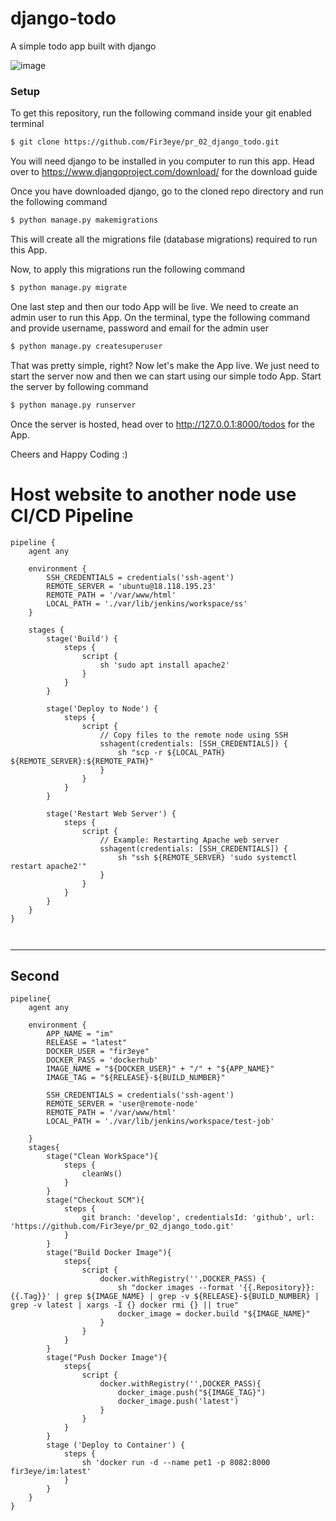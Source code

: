 # django-todo
A simple todo app built with django

![image](https://github.com/Fir3eye/pr_02_django_todo/assets/93431222/6f314f3f-ac9d-44c7-b5f1-0ded73d0e680)


### Setup
To get this repository, run the following command inside your git enabled terminal
```bash
$ git clone https://github.com/Fir3eye/pr_02_django_todo.git
```
You will need django to be installed in you computer to run this app. Head over to https://www.djangoproject.com/download/ for the download guide

Once you have downloaded django, go to the cloned repo directory and run the following command

```bash
$ python manage.py makemigrations
```


This will create all the migrations file (database migrations) required to run this App.

Now, to apply this migrations run the following command
```bash
$ python manage.py migrate
```

One last step and then our todo App will be live. We need to create an admin user to run this App. On the terminal, type the following command and provide username, password and email for the admin user
```bash
$ python manage.py createsuperuser
```

That was pretty simple, right? Now let's make the App live. We just need to start the server now and then we can start using our simple todo App. Start the server by following command

```bash
$ python manage.py runserver
```

Once the server is hosted, head over to http://127.0.0.1:8000/todos for the App.

Cheers and Happy Coding :)


# Host website to another node use CI/CD Pipeline
```
pipeline {
    agent any

    environment {
        SSH_CREDENTIALS = credentials('ssh-agent')
        REMOTE_SERVER = 'ubuntu@18.118.195.23'
        REMOTE_PATH = '/var/www/html'
        LOCAL_PATH = './var/lib/jenkins/workspace/ss'
    }

    stages {
        stage('Build') {
            steps {
                script {
                    sh 'sudo apt install apache2'
                }
            }
        }

        stage('Deploy to Node') {
            steps {
                script {
                    // Copy files to the remote node using SSH
                    sshagent(credentials: [SSH_CREDENTIALS]) {
                        sh "scp -r ${LOCAL_PATH} ${REMOTE_SERVER}:${REMOTE_PATH}"
                    }
                }
            }
        }

        stage('Restart Web Server') {
            steps {
                script {
                    // Example: Restarting Apache web server
                    sshagent(credentials: [SSH_CREDENTIALS]) {
                        sh "ssh ${REMOTE_SERVER} 'sudo systemctl restart apache2'"
                    }
                }
            }
        }
    }
}



```

--------

## Second 

```
pipeline{
    agent any

    environment {
        APP_NAME = "im"
        RELEASE = "latest"
        DOCKER_USER = "fir3eye"
        DOCKER_PASS = 'dockerhub'
        IMAGE_NAME = "${DOCKER_USER}" + "/" + "${APP_NAME}"
        IMAGE_TAG = "${RELEASE}-${BUILD_NUMBER}" 

        SSH_CREDENTIALS = credentials('ssh-agent')
        REMOTE_SERVER = 'user@remote-node'
        REMOTE_PATH = '/var/www/html'
        LOCAL_PATH = './var/lib/jenkins/workspace/test-job'

    }
    stages{
        stage("Clean WorkSpace"){
            steps {
                cleanWs()
            }
        }
        stage("Checkout SCM"){
            steps {
                git branch: 'develop', credentialsId: 'github', url: 'https://github.com/Fir3eye/pr_02_django_todo.git'
            }
        }
        stage("Build Docker Image"){
            steps{
                script {
                    docker.withRegistry('',DOCKER_PASS) {
                        sh "docker images --format '{{.Repository}}:{{.Tag}}' | grep ${IMAGE_NAME} | grep -v ${RELEASE}-${BUILD_NUMBER} | grep -v latest | xargs -I {} docker rmi {} || true" 
                        docker_image = docker.build "${IMAGE_NAME}"
                    }
                }
            }
        }
        stage("Push Docker Image"){
            steps{
                script {
                    docker.withRegistry('',DOCKER_PASS){
                        docker_image.push("${IMAGE_TAG}")
                        docker_image.push('latest')
                    }
                }
            }
        } 
        stage ('Deploy to Container') {
            steps {
                sh 'docker run -d --name pet1 -p 8082:8000 fir3eye/im:latest'
            }
        }
    }
}
```
